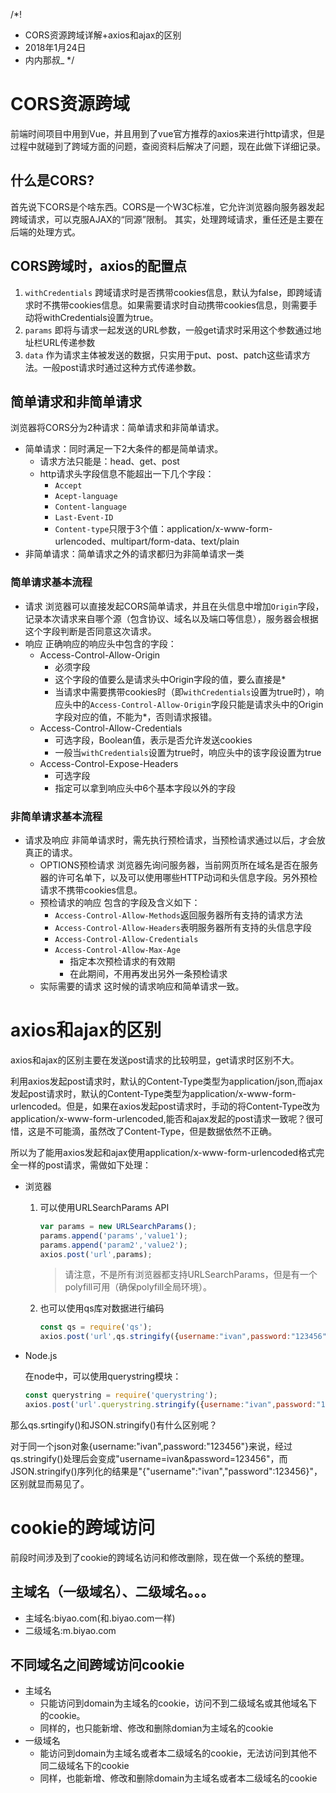 /*!
 * CORS资源跨域详解+axios和ajax的区别
 * 2018年1月24日
 * 内内那叔_
 */

# CORS资源跨域

前端时间项目中用到Vue，并且用到了vue官方推荐的axios来进行http请求，但是过程中就碰到了跨域方面的问题，查阅资料后解决了问题，现在此做下详细记录。

## 什么是CORS?
首先说下CORS是个啥东西。CORS是一个W3C标准，它允许浏览器向服务器发起跨域请求，可以克服AJAX的“同源”限制。
其实，处理跨域请求，重任还是主要在后端的处理方式。

## CORS跨域时，axios的配置点
1. `withCredentials` 跨域请求时是否携带cookies信息，默认为false，即跨域请求时不携带cookies信息。如果需要请求时自动携带cookies信息，则需要手动将withCredentials设置为true。
2. `params` 即将与请求一起发送的URL参数，一般get请求时采用这个参数通过地址栏URL传递参数
3. `data` 作为请求主体被发送的数据，只实用于put、post、patch这些请求方法。一般post请求时通过这种方式传递参数。

## 简单请求和非简单请求
浏览器将CORS分为2种请求：简单请求和非简单请求。

- 简单请求：同时满足一下2大条件的都是简单请求。
    + 请求方法只能是：head、get、post
    + http请求头字段信息不能超出一下几个字段：
        * `Accept`
        * `Acept-language`
        * `Content-language`
        * `Last-Event-ID`
        * `Content-type`只限于3个值：application/x-www-form-urlencoded、multipart/form-data、text/plain
- 非简单请求：简单请求之外的请求都归为非简单请求一类

### 简单请求基本流程
- 请求
    浏览器可以直接发起CORS简单请求，并且在头信息中增加`Origin`字段，记录本次请求来自哪个源（包含协议、域名以及端口等信息），服务器会根据这个字段判断是否同意这次请求。
- 响应
    正确响应的响应头中包含的字段：
    + Access-Control-Allow-Origin
        * 必须字段
        * 这个字段的值要么是请求头中Origin字段的值，要么直接是*
        * 当请求中需要携带cookies时（即`withCredentials`设置为true时），响应头中的`Access-Control-Allow-Origin`字段只能是请求头中的Origin字段对应的值，不能为*，否则请求报错。
    + Access-Control-Allow-Credentials
        * 可选字段，Boolean值，表示是否允许发送cookies
        * 一般当`withCredentials`设置为true时，响应头中的该字段设置为true
    + Access-Control-Expose-Headers
        * 可选字段
        * 指定可以拿到响应头中6个基本字段以外的字段

### 非简单请求基本流程
- 请求及响应
    非简单请求时，需先执行预检请求，当预检请求通过以后，才会放真正的请求。
    + OPTIONS预检请求
        浏览器先询问服务器，当前网页所在域名是否在服务器的许可名单下，以及可以使用哪些HTTP动词和头信息字段。另外预检请求不携带cookies信息。
    + 预检请求的响应
        包含的字段及含义如下：
        * `Access-Control-Allow-Methods`返回服务器所有支持的请求方法
        * `Access-Control-Allow-Headers`表明服务器所有支持的头信息字段
        * `Access-Control-Allow-Credentials`
        * `Access-Control-Allow-Max-Age`
            - 指定本次预检请求的有效期
            - 在此期间，不用再发出另外一条预检请求
    + 实际需要的请求
        这时候的请求响应和简单请求一致。

# axios和ajax的区别

axios和ajax的区别主要在发送post请求的比较明显，get请求时区别不大。

利用axios发起post请求时，默认的Content-Type类型为application/json,而ajax发起post请求时，默认的Content-Type类型为application/x-www-form-urlencoded。但是，如果在axios发起post请求时，手动的将Content-Type改为application/x-www-form-urlencoded,能否和ajax发起的post请求一致呢？很可惜，这是不可能滴，虽然改了Content-Type，但是数据依然不正确。

所以为了能用axios发起和ajax使用application/x-www-form-urlencoded格式完全一样的post请求，需做如下处理：

- 浏览器
    
    1. 可以使用URLSearchParams API
        
        ```javascript
        var params = new URLSearchParams();
        params.append('params','value1');
        params.append('param2','value2');
        axios.post('url',params);
        ```

        > 请注意，不是所有浏览器都支持URLSearchParams，但是有一个polyfill可用（确保polyfill全局环境）。

    2. 也可以使用qs库对数据进行编码

        ```javascript
        const qs = require('qs');
        axios.post('url',qs.stringify({username:"ivan",password:"123456"}));
        ```

- Node.js

    在node中，可以使用querystring模块：

    ```javascript
    const querystring = require('querystring');
    axios.post('url'.querystring.stringify({username:"ivan",password:"123456"}));
    ```

那么qs.srtingify()和JSON.stringify()有什么区别呢？

对于同一个json对象{username:"ivan",password:"123456"}来说，经过qs.stringify()处理后会变成"username=ivan&password=123456"，而JSON.stringify()序列化的结果是"{"username":"ivan","password":123456}"，区别就显而易见了。


# cookie的跨域访问

前段时间涉及到了cookie的跨域名访问和修改删除，现在做一个系统的整理。

## 主域名（一级域名）、二级域名。。。

- 主域名:biyao.com(和.biyao.com一样)
- 二级域名:m.biyao.com

## 不同域名之间跨域访问cookie

- 主域名
    + 只能访问到domain为主域名的cookie，访问不到二级域名或其他域名下的cookie。
    + 同样的，也只能新增、修改和删除domian为主域名的cookie
- 一级域名
    + 能访问到domain为主域名或者本二级域名的cookie，无法访问到其他不同二级域名下的cookie
    + 同样，也能新增、修改和删除domain为主域名或者本二级域名的cookie
